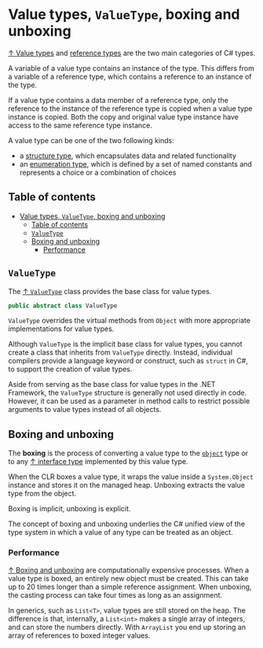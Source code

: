 # Value types, `ValueType`, boxing and unboxing

[↑ Value types](https://learn.microsoft.com/en-us/dotnet/csharp/language-reference/builtin-types/value-types) and [reference types](../reference-types.md) are the two main categories of C# types.

A variable of a value type contains an instance of the type. This differs from a variable of a reference type, which contains a reference to an instance of the type.

If a value type contains a data member of a reference type, only the reference to the instance of the reference type is copied when a value type instance is copied. Both the copy and original value type instance have access to the same reference type instance.

A value type can be one of the two following kinds:

- a [structure type](../struct.md), which encapsulates data and related functionality
- an [enumeration type](enumeration-types.md), which is defined by a set of named constants and represents a choice or a combination of choices

## Table of contents

- [Value types, `ValueType`, boxing and unboxing](#value-types-valuetype-boxing-and-unboxing)
  - [Table of contents](#table-of-contents)
  - [`ValueType`](#valuetype)
  - [Boxing and unboxing](#boxing-and-unboxing)
    - [Performance](#performance)

## `ValueType`

The [↑ `ValueType`](https://learn.microsoft.com/en-us/dotnet/api/system.valuetype) class provides the base class for value types.

```csharp
public abstract class ValueType
```

`ValueType` overrides the virtual methods from `Object` with more appropriate implementations for value types.

Although `ValueType` is the implicit base class for value types, you cannot create a class that inherits from `ValueType` directly. Instead, individual compilers provide a language keyword or construct, such as `struct` in C#, to support the creation of value types.

Aside from serving as the base class for value types in the .NET Framework, the `ValueType` structure is generally not used directly in code. However, it can be used as a parameter in method calls to restrict possible arguments to value types instead of all objects.

## Boxing and unboxing

The **boxing** is the process of converting a value type to the [`object`](../object.md) type or to any [↑ interface type](https://learn.microsoft.com/en-us/dotnet/csharp/language-reference/keywords/interface) implemented by this value type.

When the CLR boxes a value type, it wraps the value inside a `System.Object` instance and stores it on the managed heap. Unboxing extracts the value type from the object.

Boxing is implicit, unboxing is explicit.

The concept of boxing and unboxing underlies the C# unified view of the type system in which a value of any type can be treated as an object.

### Performance

[↑ Boxing and unboxing](https://docs.microsoft.com/en-us/dotnet/csharp/programming-guide/types/boxing-and-unboxing) are computationally expensive processes. When a value type is boxed, an entirely new object must be created. This can take up to 20 times longer than a simple reference assignment. When unboxing, the casting process can take four times as long as an assignment.

In generics, such as `List<T>`, value types are still stored on the heap. The difference is that, internally, a `List<int>` makes a single array of integers, and can store the numbers directly. With `ArrayList` you end up storing an array of references to boxed integer values.
